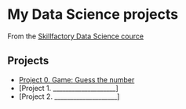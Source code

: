 # My Data Science projects
From the [Skillfactory Data Science cource](https://skillfactory.ru/data-scientist-pro)

## Projects

* [Project 0. Game: Guess the number](https://github.com/lurtz-dahaka/data_science_course)
* [Project 1. ____________________]
* [Project 2. ____________________]